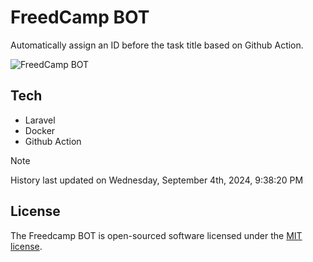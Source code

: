 # FreedCamp BOT

Automatically assign an ID before the task title based on Github Action.

![FreedCamp BOT](https://repository-images.githubusercontent.com/737932867/7d34798b-2680-471c-b089-a78a718d3d6a)

## Tech

- Laravel
- Docker
- Github Action

> [!NOTE]  
> History last updated on Wednesday, September 4th, 2024, 9:38:20 PM

## License

The Freedcamp BOT is open-sourced software licensed under the [MIT license](https://opensource.org/licenses/MIT).

